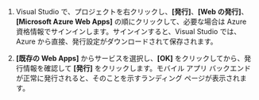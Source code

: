 
1. Visual Studio で、プロジェクトを右クリックし、**[発行]**、**[Web の発行]**、**[Microsoft Azure Web Apps]** の順にクリックして、必要な場合は Azure 資格情報でサインインします。サインインすると、Visual Studio では、Azure から直接、発行設定がダウンロードされて保存されます。

2. **[既存の Web Apps]** からサービスを選択し、**[OK]** をクリックしてから、発行情報を確認して **[発行]** をクリックします。モバイル アプリ バックエンドが正常に発行されると、そのことを示すランディング ページが表示されます。

<!---HONumber=Nov15_HO1-->